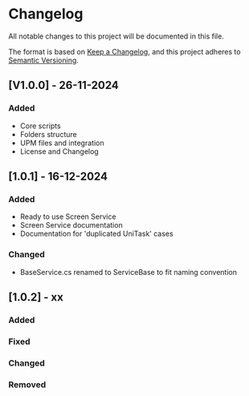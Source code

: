 # Changelog

All notable changes to this project will be documented in this file.

The format is based on [Keep a Changelog](https://keepachangelog.com/en/1.1.0/),
and this project adheres to [Semantic Versioning](https://semver.org/spec/v2.0.0.html).

## [V1.0.0] - 26-11-2024

### Added

- Core scripts
- Folders structure
- UPM files and integration
- License and Changelog


## [1.0.1] - 16-12-2024

### Added

- Ready to use Screen Service
- Screen Service documentation
- Documentation for 'duplicated UniTask' cases

### Changed

- BaseService.cs renamed to ServiceBase to fit naming convention


## [1.0.2] - xx

### Added

### Fixed

### Changed

### Removed